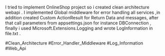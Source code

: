 I tried to implement OnlineShop project so i created clean architecture webapi . I implemented Global middleware for error handling all services ,in addition created Custom ActionResult  for Return Data and messages, after that call parameters from appsettings.json for instance DBConnection , finally i used Microsoft.Extensions.Logging and wrote LogInformation in file.txt .




#Clean_Architecture 
#Error_Handler_Middleware 
#Log_Information
#Web_Api
